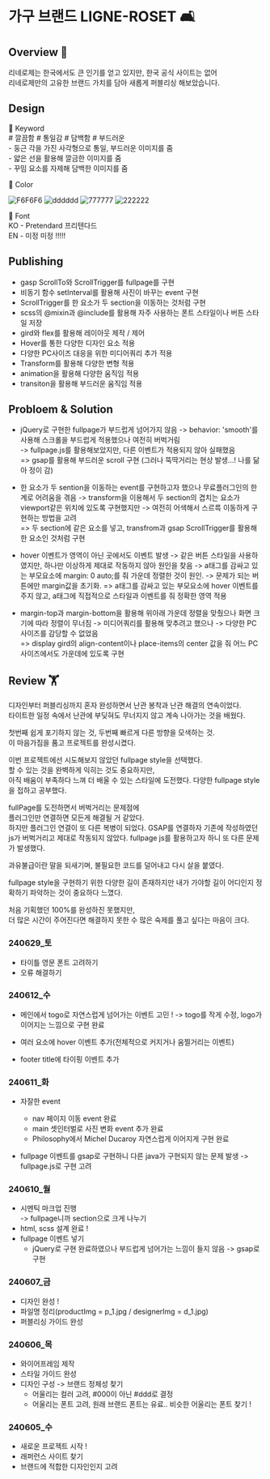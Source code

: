 # 가구 브랜드 LIGNE-ROSET 🛋️ #

## Overview 💫
  리네로제는 한국에서도 큰 인기를 얻고 있지만, 한국 공식 사이트는 없어         
  리네로제만의 고유한 브랜드 가치를 담아 새롭게 퍼블리싱 해보았습니다.                 
  
## Design
  🎯 Keyword           
    # 깔끔함  # 통일감 # 담백함 # 부드러운             
    - 둥근 각을 가진 사각형으로 통일, 부드러운 이미지를 줌                   
    - 얇은 선을 활용해 깔금한 이미지를 줌              
    - 꾸밈 요소를 자제해 담백한 이미지를 줌                
                      
  🎯 Color       
    
  ![F6F6F6](https://github.com/MOONWUD/LIGNE-ROSET/assets/160007468/7567894a-ab17-4602-ac01-3ce066304c2c)
  ![dddddd](https://github.com/MOONWUD/LIGNE-ROSET/assets/160007468/824c36d7-52d2-43b0-8321-2e2ca7671187)
  ![777777](https://github.com/MOONWUD/LIGNE-ROSET/assets/160007468/47696917-8364-407e-a694-673842045219)
  ![222222](https://github.com/MOONWUD/LIGNE-ROSET/assets/160007468/60660026-599b-44cb-afe2-9126ac2f8ab9)

            
  🎯 Font   
  KO - Pretendard 프리텐다드     
  EN - 미정 미정 !!!!! 
  
## Publishing
  - gasp ScrollTo와 ScrollTrigger를 fullpage를 구현
  - 비동기 함수 setInterval를 활용해 사진이 바꾸는 event 구현
  - ScrollTrigger를 한 요소가 두 section을 이동하는 것처럼 구현 
  - scss의 @mixin과 @include를 활용해 자주 사용하는 폰트 스타일이나 버튼 스타일 저장
  - gird와 flex를 활용해 레이아웃 제작 / 제어
  - Hover를 통한 다양한 디자인 요소 적용
  - 다양한 PC사이즈 대응을 위한 미디어쿼리 추가 적용
  - Transform를 활용해 다양한 변형 적용
  - animation을 활용해 다양한 움직임 적용
  - transiton을 활용해 부드러운 움직임 적용
    
## Probloem & Solution
  - jQuery로 구현한 fullpage가 부드럽게 넘어가지 않음
    -> behavior: 'smooth'를 사용해 스크롤을 부드럽게 적용했으나 여전히 버벅거림                
    -> fullpage.js를 활용해보았지만, 다른 이벤트가 적용되지 않아 실패했음             
    => gsap를 활용해 부드러운 scroll 구현 (그러나 뚝딱거리는 현상 발생...! 나를 닮아 정이 감)         
                          
  - 한 요소가 두 sention을 이동하는 event를 구현하고자 했으나 무료플러그인의 한계로 어려움을 겪음
    -> transform을 이용해서 두 section의 겹치는 요소가 viewport같은 위치에 있도록 구현했지만
    -> 여전히 어색해서 스르륵 이동하게 구현하는 방법을 고려            
    => 두 section에 같은 요소를 넣고, transfrom과 gsap ScrollTrigger를 활용해 한 요소인 것처럼 구현       
            
  - hover 이벤트가 영역이 아닌 곳에서도 이벤트 발생
    -> 같은 버튼 스타일을 사용하였지만, 하나만 이상하게 제대로 작동하지 않아 원인을 찾음
    -> a태그를 감싸고 있는 부모요소에 margin: 0 auto;를 줘 가운데 정렬한 것이 원인.
    -> 문제가 되는 버튼에만 margin값을 초기화. 
    => a태그를 감싸고 있는 부모요소에 hover 이벤트를 주지 않고, a태그에 직접적으로 스타일과 이벤트를 줘 정확한 영역 적용
        
  - margin-top과 margin-bottom을 활용해 위아래 가운데 정렬을 맞췄으나 화면 크기에 따라 정렬이 무너짐
    -> 미디어쿼리를 활용해 맞추려고 했으나
    -> 다양한 PC사이즈를 감당할 수 없었음                
    => display gird의 align-content이나 place-items의 center 값을 줘 어느 PC 사이즈에서도 가운데에 있도록 구현               
         
## Review 🏋️
  디자인부터 퍼블리싱까지 혼자 완성하면서 난관 봉착과 난관 해결의 연속이었다.     
  타이트한 일정 속에서 난관에 부딪혀도 무너지지 않고 계속 나아가는 것을 배웠다.   
         
  첫번째 쉽게 포기하지 않는 것, 두번째 빠르게 다른 방향을 모색하는 것.                    
  이 마음가짐을 품고 프로젝트를 완성시켰다.       
           
  이번 프로젝트에선 시도해보지 않았던 fullpage style을 선택했다.       
  할 수 있는 것을 완벽하게 익히는 것도 중요하지만,       
  아직 배움이 부족하다 느껴 더 배울 수 있는 스타일에 도전했다. 
  다양한 fullpage style을 접하고 공부했다. 

  fullPage를 도전하면서 버벅거리는 문제점에      
  플러그인만 연결하면 모든게 해결될 거 같았다.        
  하지만 플러그인 연결이 또 다른 복병이 되었다. 
  GSAP를 연결하자 기존에 작성하였던 js가 버벅거리고 제대로 작동되지 않았다. 
  fullpage js를 활용하고자 하니 또 다른 문제가 발생했다. 
  
  과유불급이란 말을 되새기며,
  불필요한 코드를 덜어내고 다시 살을 붙였다. 

  fullpage style을 구현하기 위한 다양한 길이 존재하지만 
  내가 가야할 길이 어디인지 정확하기 파악하는 것이 중요하다 느꼈다. 
  
  처음 기획했던 100%를 완성하진 못했지만,            
  더 많은 시간이 주어진다면 해결하지 못한 수 많은 숙제를 풀고 싶다는 마음이 크다.        
  

     
      
### 240629_토
  - 타이틀 영문 폰트 고려하기
  - 오류 해결하기
              
### 240612_수
  - 메인에서 togo로 자연스럽게 넘어가는 이벤트 고민 !
    -> togo를 작게 수정, logo가 이어지는 느낌으로 구현 완료

  - 여러 요소에 hover 이벤트 추가(전체적으로 커지거나 움찔거리는 이벤트)
  - footer title에 타이핑 이벤트 추가

### 240611_화
  - 자잘한 event
    - nav 페이지 이동 event 완료 
    - main 셋인터벌로 사진 변화 event 추가 완료
    - Philosophy에서 Michel Ducaroy 자연스럽게 이어지게 구현 완료
          
  - fullpage 이벤트를 gsap로 구현하니 다른 java가 구현되지 않는 문제 발생
    -> fullpage.js로 구현 고려
           
### 240610_월
  - 시멘틱 마크업 진행    
    -> fullpage니까 section으로 크게 나누기
  - html, scss 설계 완료 !
  - fullpage 이벤트 넣기
    - jQuery로 구현 완료하였으나 부드럽게 넘어가는 느낌이 들지 않음
      -> gsap로 구현

### 240607_금
  - 디자인 완성 !
  - 파일명 정리(productImg = p_1.jpg / designerImg = d_1.jpg)
  - 퍼블리싱 가이드 완성

### 240606_목 
  - 와이어프레임 제작
  - 스타일 가이드 완성
  - 디자인 구성
    -> 브랜드 정체성 찾기
      - 어울리는 컬러 고려, #000이 아닌 #ddd로 결정
      - 어울리는 폰트 고려, 원래 브랜드 폰트는 유료.. 비슷한 어울리는 폰트 찾기 !

### 240605_수
  - 새로운 프로젝트 시작 !
  - 래퍼런스 사이트 찾기
  - 브랜드에 적합한 디자인인지 고려

